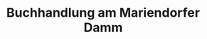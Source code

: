 ---
title: "Buchhandlung am Mariendorfer Damm"
url: /berlin/buchhandlung-am-mariendorfer-damm/
shop: Bücher
---